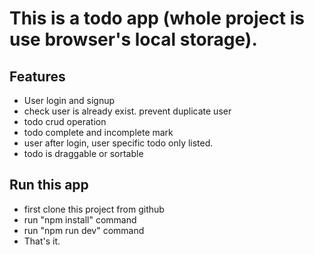 # This is a todo app (whole project is use browser's local storage).

## Features

* User login and signup
* check user is already exist. prevent duplicate user
* todo crud operation
* todo complete and incomplete mark
* user after login, user specific todo only listed.
* todo is draggable or sortable

## Run this app

* first clone this project from github
* run "npm install" command
* run "npm run dev" command
* That's it.


